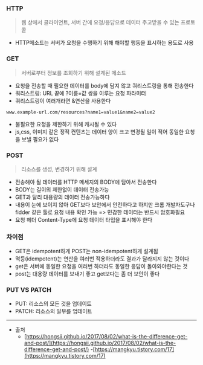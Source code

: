 ### HTTP

> 웹 상에서 클라이언트, 서버 간에 요청/응답으로 데이터 주고받을 수 있는 프로토콜

- HTTP메소드는 서버가 요청을 수행하기 위해 해야할 행동을 표시하는 용도로 사용

### GET

> 서버로부터 정보를 조회하기 위해 설계된 메소드

- 요청을 전송할 때 필요한 데이터를 body에 담지 않고 쿼리스트링을 통해 전송한다
- 쿼리스트링: URL 끝에 ?이름=값 쌍을 이루는 요청 파라미터
- 쿼리스트링이 여러개라면 &연산을 사용한다

```
www.example-url.com/resources?name1=value1&name2=value2
```

- 불필요한 요청을 제한하기 위해 캐시될 수 있다
- js,css, 이미지 같은 정적 컨텐츠는 데이터 양이 크고 변경될 일이 적어 동일한 요청을 보낼 필요가 없다

### POST

> 리소스를 생성, 변경하기 위해 설계

- 전송해야 될 데이터를 HTTP 메세지의 BODY에 담아서 전송한다
- BODY는 길이의 제한없이 데이터 전송가능
- GET과 달리 대용량의 데이터 전송가능하다
- 내용이 눈에 보이지 않아 GET보다 보안에서 안전하다고 하지만 크롬 개발자도구나 fidder 같은 툴로 요청 내용 확인 가능 => 민감한 데이터는 반드시 암호화필요
- 요청 헤더 Content-Type에 요청 데이터 타입을 표시해야 한다

### 차이점

- GET은 idempotent하게 POST는 non-idempotent하게 설계됨
- 멱등(idempotent)는 연산을 여러번 적용하더라도 결과가 달라지지 않는 것이다
- get은 서버에 동일한 요청을 여러번 하더라도 동일한 응답이 돌아와야한다는 것
- post는 대용량 데이터를 보내기 좋고 get보다는 좀 더 보안이 좋다

### PUT VS PATCH

- PUT: 리소스의 모든 것을 업데이트
- PATCH: 리소스의 일부를 업데이트

---

- 출처
  - [https://hongsii.github.io/2017/08/02/what-is-the-difference-get-and-post/](https://hongsii.github.io/2017/08/02/what-is-the-difference-get-and-post/) -[https://mangkyu.tistory.com/17](https://mangkyu.tistory.com/17)
